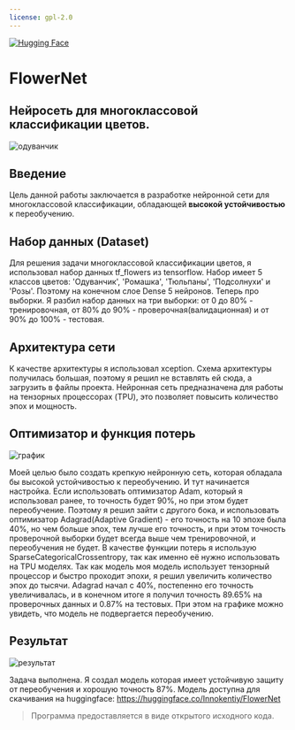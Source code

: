 ```yaml
---
license: gpl-2.0 
---
```

[![Hugging Face](https://img.shields.io/badge/Hugging%20Face-%F0%9F%A4%97-%2300BFFF)](https://huggingface.co/Innokentiy)
# FlowerNet
## Нейросеть для многоклассовой классификации цветов.
![одуванчик](https://github.com/laf3r/FlowerNet/assets/101829424/fd23e821-28a3-40e4-a4b9-cfd50947d458)

## Введение
Цель данной работы заключается в разработке нейронной сети для многоклассовой классификации, обладающей **высокой устойчивостью** к переобучению.

## Набор данных (Dataset)
Для решения задачи многоклассовой классификации цветов, я использовал набор данных tf_flowers из tensorflow. 
Набор имеет 5 классов цветов: 'Одуванчик', 'Ромашка', 'Тюльпаны', 'Подсолнухи' и 'Розы'. Поэтому на конечном слое Dense 5 нейронов. Теперь про выборки. Я разбил набор данных на три выборки: от 0 до 80% - тренировочная, от 80% до 90% - проверочная(валидационная) и от 90% до 100% - тестовая. 

## Архитектура сети
К качестве архитектуры я использовал xception. Схема архитектуры получилась большая, поэтому я решил не вставлять ей сюда, а загрузить в файлы проекта. 
Нейронная сеть предназначена для работы на тензорных процессорах (TPU), это позволяет повысить количество эпох и мощность.

## Оптимизатор и функция потерь
![график](https://github.com/laf3r/FlowerNet/assets/101829424/558f0826-cba1-4611-967c-6f1235e00e15)

Моей целью было создать крепкую нейронную сеть, которая обладала бы высокой устойчивостью к переобучению.
И тут начинается настройка.
Если использовать оптимизатор Adam, который я использовал ранее, то точность будет 90%, но при этом будет переобучение. Поэтому я решил зайти с другого бока, и использовать оптимизатор Adagrad(Adaptive Gradient) - его точность на 10 эпохе была 40%, но чем больше эпох, тем лучше его точность, и при этом точность проверочной выборки будет всегда выше чем тренировочной, и переобучения не будет. В качестве функции потерь я использую SparseCategoricalCrossentropy, так как именно её нужно использовать на TPU моделях. Так как модель моя модель использует тензорный процессор и быстро проходит эпохи, я решил увеличить количество эпох до тысячи. Adagrad начал с 40%, постепенно его точность увеличивалась, и в конечном итоге я получил точность 89.65% на проверочных данных и 0.87% на тестовых. При этом на графике можно увидеть, что модель не подвергается переобучению. 


## Результат
![результат](https://github.com/laf3r/FlowerNet/assets/101829424/f0fb6e64-9f66-425a-a111-d5c9a3a89bf5)


Задача выполнена. Я создал модель которая имеет устойчивую защиту от переобучения и хорошую точность 87%. 
Модель доступна для скачивания на huggingface: https://huggingface.co/Innokentiy/FlowerNet

>Программа предоставляется в виде открытого исходного кода.


